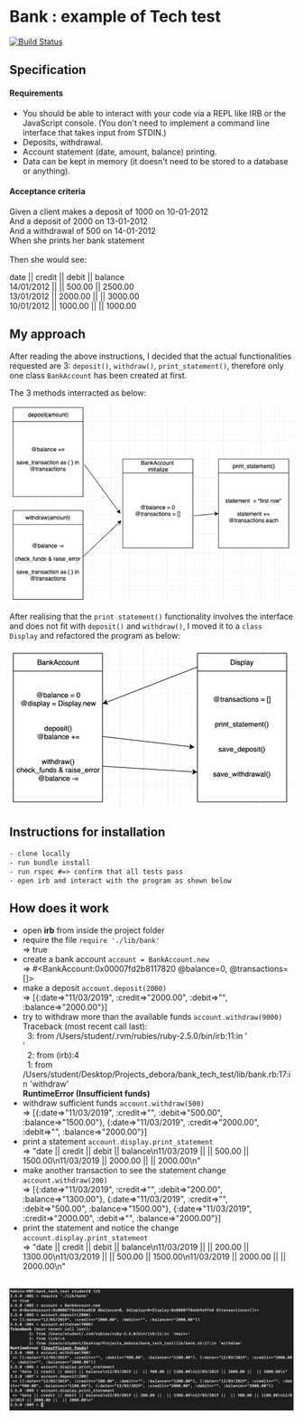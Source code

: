 # Bank : example of Tech test
[![Build Status](https://travis-ci.com/Debora38/Bank-tech-test.svg?branch=master)](https://travis-ci.com/Debora38/Bank-tech-test)
## Specification

#### Requirements
- You should be able to interact with your code via a REPL like IRB or the JavaScript console. (You don't need to implement a command line interface that takes input from STDIN.)
- Deposits, withdrawal.
- Account statement (date, amount, balance) printing.
- Data can be kept in memory (it doesn't need to be stored to a database or anything).

#### Acceptance criteria
Given a client makes a deposit of 1000 on 10-01-2012<br>
And a deposit of 2000 on 13-01-2012<br>
And a withdrawal of 500 on 14-01-2012<br>
When she prints her bank statement<br>
<br>
Then she would see:<br>

date || credit || debit || balance<br>
14/01/2012 || || 500.00 || 2500.00<br>
13/01/2012 || 2000.00 || || 3000.00<br>
10/01/2012 || 1000.00 || || 1000.00<br>

## My approach

After reading the above instructions, I decided that the actual functionalities requested are 3: `deposit()`, `withdraw()`, `print_statement()`, therefore only one class `BankAccount` has been created at first.

The 3 methods interracted as below:

<img src="https://github.com/Debora38/Bank-tech-test/blob/master/docs/Bank_model.png?raw=true">

After realising that the `print statement()` functionality involves the interface and does not fit with `deposit()` and `withdraw()`, I moved it to a `class Display` and refactored the program as below:

<img src="https://github.com/Debora38/Bank-tech-test/blob/master/docs/bank%20model%20refactored.png?raw=true">

## Instructions for installation

```
- clone locally
- run bundle install
- run rspec #=> confirm that all tests pass
- open irb and interact with the program as shown below
```

## How does it work

- open **irb** from inside the project folder
- require the file `require './lib/bank'`<br>
=> true
- create a bank account `account = BankAccount.new`<br>
=> #<BankAccount:0x00007fd2b8117820 @balance=0, @transactions=[]> 
- make a deposit `account.deposit(2000)`<br>
=> [{:date=>"11/03/2019", :credit=>"2000.00", :debit=>"", :balance=>"2000.00"}] 
- try to withdraw more than the available funds `account.withdraw(9000)`<br>
Traceback (most recent call last):<br>
        &nbsp; 3: from /Users/student/.rvm/rubies/ruby-2.5.0/bin/irb:11:in '<main>'<br>
        &nbsp; 2: from (irb):4<br>
        &nbsp;  1: from /Users/student/Desktop/Projects_debora/bank_tech_test/lib/bank.rb:17:in 'withdraw'<br>
**RuntimeError (Insufficient funds)**<br>
- withdraw sufficient funds `account.withdraw(500)`<br>
=> [{:date=>"11/03/2019", :credit=>"", :debit=>"500.00", :balance=>"1500.00"}, {:date=>"11/03/2019", :credit=>"2000.00", :debit=>"", :balance=>"2000.00"}] 
- print a statement `account.display.print_statement`<br>
 => "date || credit || debit || balance\n11/03/2019 ||  || 500.00 || 1500.00\n11/03/2019 || 2000.00 ||  || 2000.00\n" 
- make another transaction to see the statement change `account.withdraw(200)`<br>
 => [{:date=>"11/03/2019", :credit=>"", :debit=>"200.00", :balance=>"1300.00"}, {:date=>"11/03/2019", :credit=>"", :debit=>"500.00", :balance=>"1500.00"}, {:date=>"11/03/2019", :credit=>"2000.00", :debit=>"", :balance=>"2000.00"}] 
- print the statement and notice the change `account.display.print_statement`<br>
 => "date || credit || debit || balance\n11/03/2019 ||  || 200.00 || 1300.00\n11/03/2019 ||  || 500.00 || 1500.00\n11/03/2019 || 2000.00 ||  || 2000.00\n"
<br>
<img src="https://github.com/Debora38/Bank-tech-test/blob/master/docs/Bank_program.png?raw=true">
